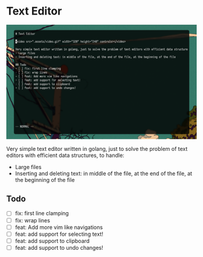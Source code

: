 # Text Editor

<div style="text-align: center;">
  <img src=".assets/app.png"/>
</div>

Very simple text editor written in golang, just to solve the problem of text editors with efficient data structures, to handle:
- Large files
- Inserting and deleting text: in middle of the file, at the end of the file, at the beginning of the file

## Todo
- [ ] fix: first line clamping
- [ ] fix: wrap lines
- [ ] feat: Add more vim like navigations
- [ ] feat: add support for selecting text!
- [ ] feat: add support to clipboard
- [ ] feat: add support to undo changes! 
